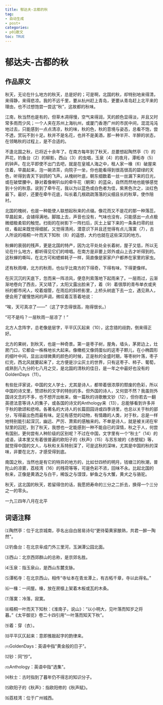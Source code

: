 ```yaml
---
title: 郁达夫-古都的秋
tag: 
- 自动生成
- post+
categories:
- p01散文
toc: TRUE
---
```

<h1 id="郁达夫-古都的秋">郁达夫-古都的秋</h1>
<h2 id="作品原文">作品原文</h2>
<p>秋天，无论在什么地方的秋天，总是好的；可是啊，北国的秋，却特别地来得清，来得静，来得悲凉。我的不远千里，要从杭州赶上青岛，更要从青岛赶上北平来的理由，也不过想饱尝一尝这“秋”，这故都的秋味。</p>
<p>江南，秋当然也是有的，但草木凋得慢，空气来得润，天的颜色显得淡，并且又时常多雨而少风；一个人夹在苏州上海杭州，或厦门香港广州的市民中间，混混沌沌地过去，只能感到一点点清凉，秋的味，秋的色，秋的意境与姿态，总看不饱，尝不透，赏玩不到十足。秋并不是名花，也并不是美酒，那一种半开、半醉的状态，在领略秋的过程上，是不合适的。</p>
<p>不逢北国之秋，已将近十余年了。在南方每年到了秋天，总要想起陶然亭（1）的芦花，钓鱼台（2）的柳影，西山（3）的虫唱，玉泉（4）的夜月，潭柘寺（5）的钟声。在北平即使不出门去吧，就是在皇城人海之中，租人家一椽（6）破屋来住着，早晨起来，泡一碗浓茶，向院子一坐，你也能看得到很高很高的碧绿的天色，听得到青天下驯鸽的飞声。从槐树叶底，朝东细数着一丝一丝漏下来的日光，或在破壁腰中，静对着像喇叭似的牵牛花（朝荣）的蓝朵，自然而然地也能够感觉到十分的秋意。说到了牵牛花，我以为以蓝色或白色者为佳，紫黑色次之，淡红色最下。最好，还要在牵牛花底，叫长着几根疏疏落落的尖细且长的秋草，使作陪衬。</p>
<p>北国的槐树，也是一种能使人联想起秋来的点缀。像花而又不是花的那一种落蕊，早晨起来，会铺得满地。脚踏上去，声音也没有，气味也没有，只能感出一点点极微细极柔软的触觉。扫街的在树影下一阵扫后，灰土上留下来的一条条扫帚的丝纹，看起来既觉得细腻，又觉得清闲，潜意识下并且还觉得有点儿落寞（7），古人所说的梧桐一叶而天下知秋（8）的遥想，大约也就在这些深沉的地方。</p>
<p>秋蝉的衰弱的残声，更是北国的特产，因为北平处处全长着树，屋子又低，所以无论在什么地方，都听得见它们的啼唱。在南方是非要上郊外或山上去才听得到的。这秋蝉的嘶叫，在北方可和蟋蟀耗子一样，简直像是家家户户都养在家里的家虫。</p>
<p>还有秋雨哩，北方的秋雨，也似乎比南方的下得奇，下得有味，下得更像样。</p>
<p>在灰沉沉的天底下，忽而来一阵凉风，便息列索落地下起雨来了。一层雨过，云渐渐地卷向了西去，天又晴了，太阳又露出脸来了，着（9）着很厚的青布单衣或夹袄的都市闲人，咬着烟管，在雨后的斜桥影里，上桥头树底下去一立，遇见熟人，便会用了缓慢悠闲的声调，微叹着互答着地说：</p>
<p>“唉，天可真凉了——”（这了字念得很高，拖得很长。）</p>
<p>“可不是吗？一层秋雨一层凉了！”</p>
<p>北方人念阵字，总老像是层字，平平仄仄起来（10），这念错的歧韵，倒来得正好。</p>
<p>北方的果树，到秋天，也是一种奇景。第一是枣子树，屋角，墙头，茅房边上，灶房门口，它都会一株株地长大起来。像橄榄又像鸽蛋似的这枣子颗儿，在小椭圆形的细叶中间，显出淡绿微黄的颜色的时候，正是秋的全盛时期，等枣树叶落，枣子红完，西北风就要起来了，北方便是沙尘灰土的世界，只有这枣子、柿子、葡萄，成熟到八九分的七八月之交，是北国的清秋的佳日，是一年之中最好也没有的GoldenDays（11）。</p>
<p>有些批评家说，中国的文人学士，尤其是诗人，都带着很浓厚的颓废的色彩，所以中国的诗文里，赞颂秋的文字的特别的多。但外国的诗人，又何尝不然？我虽则外国诗文念的不多，也不想开出帐来，做一篇秋的诗歌散文钞（12），但你若去一翻英德法意等诗人的集子，或各国的诗文的Anthology来（13），总能够看到许多并于秋的歌颂和悲啼。各著名的大诗人的长篇田园诗或四季诗里，也总以关于秋的部分，写得最出色而最有味。足见有感觉的动物，有情趣的人类，对于秋，总是一样地特别能引起深沉，幽远、严厉、萧索的感触来的。不单是诗人，就是被关闭在牢狱里的囚犯，到了秋天，我想也一定能感到一种不能自已的深情，秋之于人，何尝有国别，更何尝有人种阶级的区别呢？不过在中国，文字里有一个“秋士”（14）的成语，读本里又有着很普遍的欧阳子的《秋声》（15）与苏东坡的《赤壁赋》等，就觉得中国的文人，与秋和关系特别深了，可是这秋的深味，尤其是中国的秋的深味，非要在北方，才感受得到底。</p>
<p>南国之秋，当然也是有它的特异的地方的，比如廿四桥的明月，钱塘江的秋潮，普陀山的凉雾，荔枝湾（16）的残荷等等，可是色彩不浓，回味不永。比起北国的秋来，正像是黄酒之与白干，稀饭之与馍馍，鲈鱼之与大蟹，黄犬之与骆驼。</p>
<p>秋天，这北国的秋天，若留得住的话，我愿把寿命的三分之二折去，换得一个三分之一的零头。</p>
<p>一九三四年八月在北平</p>
<h2 id="词语注释">词语注释</h2>
<p>⑴陶然亭：位于北京城南，亭名出自白居易诗句“更待菊黄家酿熟，共君一醉一陶然&quot;。</p>
<p>⑵钓鱼台：在北京阜成门外三里河，玉渊潭公园北面。</p>
<p>⑶西山：北京西郊群山的总称，是京郊名胜。</p>
<p>⑷玉泉：指玉泉山，是西山东麓支脉。</p>
<p>⑸潭柘寺：在北京西山，相传“寺址本在青龙潭上，有古柘千章，寺以此得名。”</p>
<p>⑹一椽：一间屋。椽，放在房檩上架着木板或瓦的木条。</p>
<p>⑺落寞：冷落，寂寞。</p>
<p>⑻梧桐一叶而天下知秋：《淮南子，说山》：“以小明大，见叶落而知岁之将暮。”《太平御览》卷二十四引用“一叶落而知天下秋”。</p>
<p>⑼着：穿（衣）。</p>
<p>⑽平平仄仄起来：意即推敲起字的韵律来。</p>
<p>⑾GoldenDays：英语中指&quot;黄金般的日子&quot;。</p>
<p>⑿钞：同“抄”。</p>
<p>⒀Anthology：英语中指&quot;选集&quot;。</p>
<p>⒁秋士：古时指到了暮年仍不得志的知识分子。</p>
<p>⒂欧阳子的《秋声》：指欧阳修的《秋声赋》。</p>
<p>⒃荔枝湾：位于广州城西。</p>
